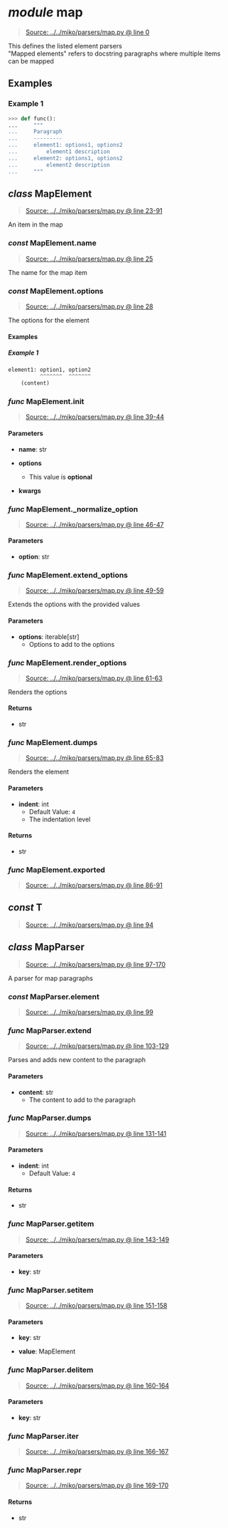 # *module* **map**

> [Source: ../../miko/parsers/map.py @ line 0](../../miko/parsers/map.py#L0)

This defines the listed element parsers  
"Mapped elements" refers to docstring paragraphs where multiple items can be mapped

## Examples

### Example 1

```python
>>> def func():
...     """
...     Paragraph
...     ---------
...     element1: options1, options2
...         element1 description
...     element2: options1, options2
...         element2 description
...     """
```

## *class* **MapElement**

> [Source: ../../miko/parsers/map.py @ line 23-91](../../miko/parsers/map.py#L23-L91)

An item in the map

### *const* MapElement.**name**

> [Source: ../../miko/parsers/map.py @ line 25](../../miko/parsers/map.py#L25)

The name for the map item

### *const* MapElement.**options**

> [Source: ../../miko/parsers/map.py @ line 28](../../miko/parsers/map.py#L28)

The options for the element

#### Examples

##### Example 1

```python
element1: option1, option2
          ^^^^^^^  ^^^^^^^
    (content)
```

### *func* MapElement.**__init__**

> [Source: ../../miko/parsers/map.py @ line 39-44](../../miko/parsers/map.py#L39-L44)

#### Parameters

- **name**: str


- **options**
  - This value is **optional**


- **kwargs**


### *func* MapElement.**_normalize_option**

> [Source: ../../miko/parsers/map.py @ line 46-47](../../miko/parsers/map.py#L46-L47)

#### Parameters

- **option**: str


### *func* MapElement.**extend_options**

> [Source: ../../miko/parsers/map.py @ line 49-59](../../miko/parsers/map.py#L49-L59)

Extends the options with the provided values

#### Parameters

- **options**: iterable[str]
  - Options to add to the options


### *func* MapElement.**render_options**

> [Source: ../../miko/parsers/map.py @ line 61-63](../../miko/parsers/map.py#L61-L63)

Renders the options

#### Returns

- str

### *func* MapElement.**dumps**

> [Source: ../../miko/parsers/map.py @ line 65-83](../../miko/parsers/map.py#L65-L83)

Renders the element

#### Parameters

- **indent**: int
  - Default Value: `4`
  - The indentation level


#### Returns

- str

### *func* MapElement.**exported**

> [Source: ../../miko/parsers/map.py @ line 86-91](../../miko/parsers/map.py#L86-L91)

## *const* **T**

> [Source: ../../miko/parsers/map.py @ line 94](../../miko/parsers/map.py#L94)

## *class* **MapParser**

> [Source: ../../miko/parsers/map.py @ line 97-170](../../miko/parsers/map.py#L97-L170)

A parser for map paragraphs

### *const* MapParser.**element**

> [Source: ../../miko/parsers/map.py @ line 99](../../miko/parsers/map.py#L99)

### *func* MapParser.**extend**

> [Source: ../../miko/parsers/map.py @ line 103-129](../../miko/parsers/map.py#L103-L129)

Parses and adds new content to the paragraph

#### Parameters

- **content**: str
  - The content to add to the paragraph


### *func* MapParser.**dumps**

> [Source: ../../miko/parsers/map.py @ line 131-141](../../miko/parsers/map.py#L131-L141)

#### Parameters

- **indent**: int
  - Default Value: `4`


#### Returns

- str

### *func* MapParser.**__getitem__**

> [Source: ../../miko/parsers/map.py @ line 143-149](../../miko/parsers/map.py#L143-L149)

#### Parameters

- **key**: str


### *func* MapParser.**__setitem__**

> [Source: ../../miko/parsers/map.py @ line 151-158](../../miko/parsers/map.py#L151-L158)

#### Parameters

- **key**: str


- **value**: MapElement


### *func* MapParser.**__delitem__**

> [Source: ../../miko/parsers/map.py @ line 160-164](../../miko/parsers/map.py#L160-L164)

#### Parameters

- **key**: str


### *func* MapParser.**__iter__**

> [Source: ../../miko/parsers/map.py @ line 166-167](../../miko/parsers/map.py#L166-L167)

### *func* MapParser.**__repr__**

> [Source: ../../miko/parsers/map.py @ line 169-170](../../miko/parsers/map.py#L169-L170)

#### Returns

- str
